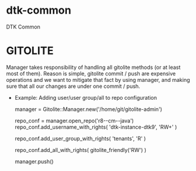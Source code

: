 dtk-common
==========

DTK Common


GITOLITE
=========

Manager takes responsibility of handling all gitolite methods (or at least most of them). Reason is simple, gitolite commit / push are expensive operations and we want to mitigate that fact by using manager, and making sure that all our changes are under one commit / push.

* Example: Adding user/user group/all to repo configuration

    manager = Gitolite::Manager.new('/home/git/gitolite-admin')

    repo_conf = manager.open_repo('r8--cm--java')
    repo_conf.add_username_with_rights(
      'dtk-instance-dtk9', 
      'RW+'
    )

    repo_conf.add_user_group_with_rights(
      'tenants', 
      'R'
    )

    repo_conf.add_all_with_rights(
      gitolite_friendly('RW')
    )

    manager.push()